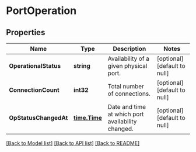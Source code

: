 # PortOperation

## Properties
Name | Type | Description | Notes
------------ | ------------- | ------------- | -------------
**OperationalStatus** | **string** | Availability of a given physical port. | [optional] [default to null]
**ConnectionCount** | **int32** | Total number of connections. | [optional] [default to null]
**OpStatusChangedAt** | [**time.Time**](time.Time.md) | Date and time at which port availability changed. | [optional] [default to null]

[[Back to Model list]](../README.md#documentation-for-models) [[Back to API list]](../README.md#documentation-for-api-endpoints) [[Back to README]](../README.md)

